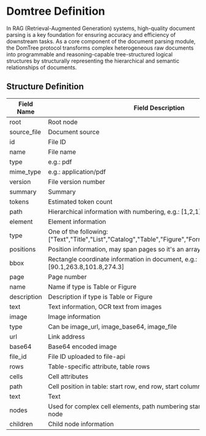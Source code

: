 # Domtree Definition

In RAG (Retrieval-Augmented Generation) systems, high-quality document parsing is a key foundation for ensuring accuracy and efficiency of downstream tasks. As a core component of the document parsing module, the DomTree protocol transforms complex heterogeneous raw documents into programmable and reasoning-capable tree-structured logical structures by structurally representing the hierarchical and semantic relationships of documents.

## Structure Definition

| Field Name  | Field Description                                            | Data Type       |
| ----------- | ------------------------------------------------------------ | --------------- |
| root        | Root node                                                    | Node            |
| source_file | Document source                                              | object          |
| id          | File ID                                                      | string          |
| name        | File name                                                    | string          |
| type        | e.g.: pdf                                                    | string          |
| mime_type   | e.g.: application/pdf                                        | string          |
| version     | File version number                                          | number          |
| summary     | Summary                                                      | string          |
| tokens      | Estimated token count                                        | number          |
| path        | Hierarchical information with numbering, e.g.: [1,2,1]      | array[number]   |
| element     | Element information                                          | Element         |
| type        | One of the following: ["Text","Title","List","Catalog","Table","Figure","Formula","Code","ListItem"] | string          |
| positions   | Position information, may span pages so it's an array       | array[Position] |
| bbox        | Rectangle coordinate information in document, e.g.: [90.1,263.8,101.8,274.3] | array[double]   |
| page        | Page number                                                  | integer         |
| name        | Name if type is Table or Figure                              | string          |
| description | Description if type is Table or Figure                      | string          |
| text        | Text information, OCR text from images                       | string          |
| image       | Image information                                            | image           |
| type        | Can be image_url, image_base64, image_file                   | string          |
| url         | Link address                                                 | string          |
| base64      | Base64 encoded image                                         | string          |
| file_id     | File ID uploaded to file-api                                 | String          |
| rows        | Table-specific attribute, table rows                         | array[Cell]     |
| cells       | Cell attributes                                              | Cell            |
| path        | Cell position in table: start row, end row, start column, end column | array[number]   |
| text        | Text                                                         | string          |
| nodes       | Used for complex cell elements, path numbering starts from beginning within node | array[Node]     |
| children    | Child node information                                       | array[Node]     |